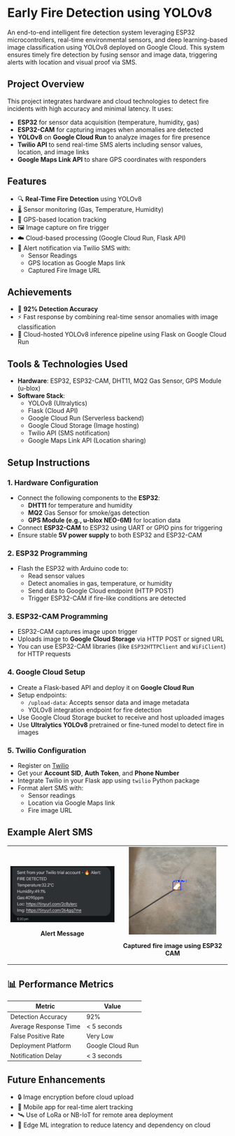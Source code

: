 
# Early Fire Detection using YOLOv8

An end-to-end intelligent fire detection system leveraging ESP32 microcontrollers, real-time environmental sensors, and deep learning-based image classification using YOLOv8 deployed on Google Cloud. This system ensures timely fire detection by fusing sensor and image data, triggering alerts with location and visual proof via SMS.



## Project Overview

This project integrates hardware and cloud technologies to detect fire incidents with high accuracy and minimal latency. It uses:

- **ESP32** for sensor data acquisition (temperature, humidity, gas)
- **ESP32-CAM** for capturing images when anomalies are detected
- **YOLOv8** on **Google Cloud Run** to analyze images for fire presence
- **Twilio API** to send real-time SMS alerts including sensor values, location, and image links
- **Google Maps Link API** to share GPS coordinates with responders



## Features

- 🔍 **Real-Time Fire Detection** using YOLOv8
- 🌡️ Sensor monitoring (Gas, Temperature, Humidity)
- 📍 GPS-based location tracking
- 🖼️ Image capture on fire trigger
- ☁️ Cloud-based processing (Google Cloud Run, Flask API)
- 📲 Alert notification via Twilio SMS with:
  - Sensor Readings
  - GPS location as Google Maps link
  - Captured Fire Image URL



## Achievements

- 🔁 **92% Detection Accuracy**
- ⚡ Fast response by combining real-time sensor anomalies with image classification
- 📡 Cloud-hosted YOLOv8 inference pipeline using Flask on Google Cloud Run



## Tools & Technologies Used

- **Hardware**: ESP32, ESP32-CAM, DHT11, MQ2 Gas Sensor, GPS Module (u-blox)
- **Software Stack**:
  - YOLOv8 (Ultralytics)
  - Flask (Cloud API)
  - Google Cloud Run (Serverless backend)
  - Google Cloud Storage (Image hosting)
  - Twilio API (SMS notification)
  - Google Maps Link API (Location sharing)




## Setup Instructions

### 1. Hardware Configuration
- Connect the following components to the **ESP32**:
  - **DHT11** for temperature and humidity
  - **MQ2** Gas Sensor for smoke/gas detection
  - **GPS Module (e.g., u-blox NEO-6M)** for location data
- Connect **ESP32-CAM** to ESP32 using UART or GPIO pins for triggering
- Ensure stable **5V power supply** to both ESP32 and ESP32-CAM

### 2. ESP32 Programming
- Flash the ESP32 with Arduino code to:
  - Read sensor values
  - Detect anomalies in gas, temperature, or humidity
  - Send data to Google Cloud endpoint (HTTP POST)
  - Trigger ESP32-CAM if fire-like conditions are detected

### 3. ESP32-CAM Programming
- ESP32-CAM captures image upon trigger
- Uploads image to **Google Cloud Storage** via HTTP POST or signed URL
- You can use ESP32-CAM libraries (like `ESP32HTTPClient` and `WiFiClient`) for HTTP requests

### 4. Google Cloud Setup
- Create a Flask-based API and deploy it on **Google Cloud Run**
- Setup endpoints:
  - `/upload-data`: Accepts sensor data and image metadata
  - YOLOv8 integration endpoint for fire detection
- Use Google Cloud Storage bucket to receive and host uploaded images
- Use **Ultralytics YOLOv8** pretrained or fine-tuned model to detect fire in images

### 5. Twilio Configuration
- Register on [Twilio](https://www.twilio.com/)
- Get your **Account SID**, **Auth Token**, and **Phone Number**
- Integrate Twilio in your Flask app using `twilio` Python package
- Format alert SMS with:
  - Sensor readings
  - Location via Google Maps link
  - Fire image URL



## Example Alert SMS


<table align="center">
  <tr>
    <td align="center" width="50%">
      <img src="output/fire_alert.jpeg" alt="Alert Message" width="450"/>
      <p><strong>Alert Message</strong></p>
    </td>
    <td align="center" width="50%">
      <img src="output/captured_image.jpeg" alt="Alert Flow" width="200" height="200"/>
      <p><strong>Captured fire image using ESP32 CAM</strong></p>
    </td>
  </tr>
</table>




## 📊 Performance Metrics

| Metric               | Value          |
|----------------------|----------------|
| Detection Accuracy   | 92%            |
| Average Response Time| < 5 seconds    |
| False Positive Rate  | Very Low       |
| Deployment Platform  | Google Cloud Run |
| Notification Delay   | < 3 seconds    |



## Future Enhancements

- 🔒 Image encryption before cloud upload
- 📱 Mobile app for real-time alert tracking
- 🛰️ Use of LoRa or NB-IoT for remote area deployment
- 🧠 Edge ML integration to reduce latency and dependency on cloud

